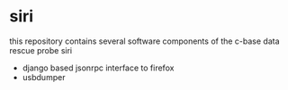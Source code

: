 siri
====

this repository contains several software components of the c-base data rescue probe siri

- django based jsonrpc interface to firefox
- usbdumper

